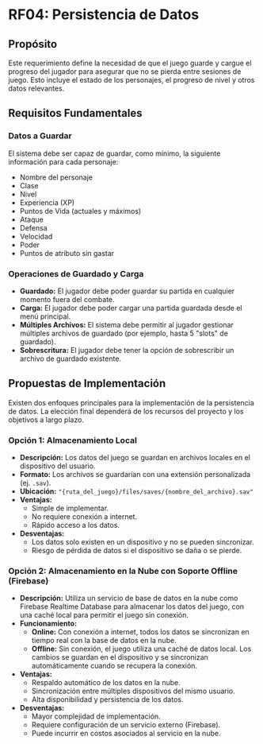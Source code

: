 # RF04: Persistencia de Datos

## Propósito
Este requerimiento define la necesidad de que el juego guarde y cargue el progreso del jugador para asegurar que no se pierda entre sesiones de juego. Esto incluye el estado de los personajes, el progreso de nivel y otros datos relevantes.

## Requisitos Fundamentales

### Datos a Guardar
El sistema debe ser capaz de guardar, como mínimo, la siguiente información para cada personaje:
*   Nombre del personaje
*   Clase
*   Nivel
*   Experiencia (XP)
*   Puntos de Vida (actuales y máximos)
*   Ataque
*   Defensa
*   Velocidad
*   Poder
*   Puntos de atributo sin gastar

### Operaciones de Guardado y Carga
*   **Guardado:** El jugador debe poder guardar su partida en cualquier momento fuera del combate.
*   **Carga:** El jugador debe poder cargar una partida guardada desde el menú principal.
*   **Múltiples Archivos:** El sistema debe permitir al jugador gestionar múltiples archivos de guardado (por ejemplo, hasta 5 "slots" de guardado).
*   **Sobrescritura:** El jugador debe tener la opción de sobrescribir un archivo de guardado existente.

## Propuestas de Implementación
Existen dos enfoques principales para la implementación de la persistencia de datos. La elección final dependerá de los recursos del proyecto y los objetivos a largo plazo.

### Opción 1: Almacenamiento Local
*   **Descripción:** Los datos del juego se guardan en archivos locales en el dispositivo del usuario.
*   **Formato:** Los archivos se guardarían con una extensión personalizada (ej. `.sav`).
*   **Ubicación:** `"{ruta_del_juego}/files/saves/{nombre_del_archivo}.sav"`
*   **Ventajas:**
    *   Simple de implementar.
    *   No requiere conexión a internet.
    *   Rápido acceso a los datos.
*   **Desventajas:**
    *   Los datos solo existen en un dispositivo y no se pueden sincronizar.
    *   Riesgo de pérdida de datos si el dispositivo se daña o se pierde.

### Opción 2: Almacenamiento en la Nube con Soporte Offline (Firebase)
*   **Descripción:** Utiliza un servicio de base de datos en la nube como Firebase Realtime Database para almacenar los datos del juego, con una caché local para permitir el juego sin conexión.
*   **Funcionamiento:**
    *   **Online:** Con conexión a internet, todos los datos se sincronizan en tiempo real con la base de datos en la nube.
    *   **Offline:** Sin conexión, el juego utiliza una caché de datos local. Los cambios se guardan en el dispositivo y se sincronizan automáticamente cuando se recupera la conexión.
*   **Ventajas:**
    *   Respaldo automático de los datos en la nube.
    *   Sincronización entre múltiples dispositivos del mismo usuario.
    *   Alta disponibilidad y persistencia de los datos.
*   **Desventajas:**
    *   Mayor complejidad de implementación.
    *   Requiere configuración de un servicio externo (Firebase).
    *   Puede incurrir en costos asociados al servicio en la nube.
